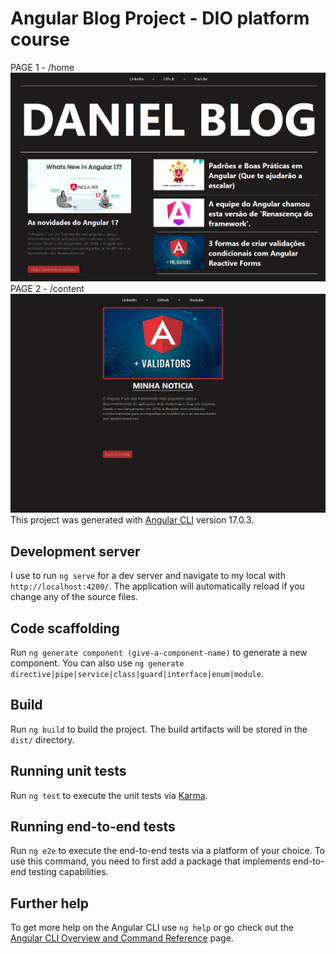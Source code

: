 # Angular Blog Project - DIO platform course

PAGE 1 - /home
![page1](image.png)
PAGE 2 - /content
![page2](image-1.png)
This project was generated with [Angular CLI](https://github.com/angular/angular-cli) version 17.0.3.

## Development server

I use to run `ng serve` for a dev server and navigate to my local with `http://localhost:4200/`. The application will automatically reload if you change any of the source files.

## Code scaffolding

Run `ng generate component (give-a-component-name)` to generate a new component. You can also use `ng generate directive|pipe|service|class|guard|interface|enum|module`.

## Build

Run `ng build` to build the project. The build artifacts will be stored in the `dist/` directory.

## Running unit tests

Run `ng test` to execute the unit tests via [Karma](https://karma-runner.github.io).

## Running end-to-end tests

Run `ng e2e` to execute the end-to-end tests via a platform of your choice. To use this command, you need to first add a package that implements end-to-end testing capabilities.

## Further help

To get more help on the Angular CLI use `ng help` or go check out the [Angular CLI Overview and Command Reference](https://angular.io/cli) page.
